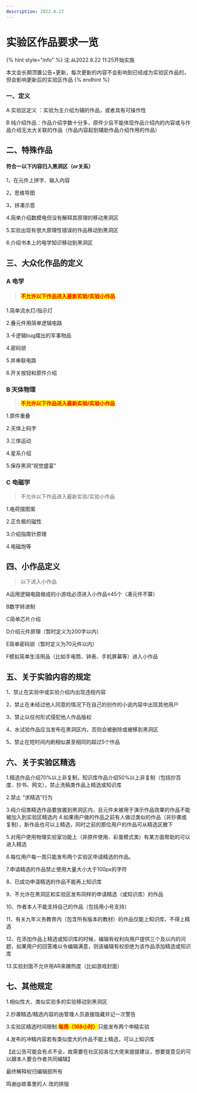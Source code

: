 ```yaml
---
description: 2022.8.22
---
```


# 实验区作品要求一览

{% hint style="info" %}
注:从2022.8.22 11:25开始实施&#x20;

本文会长期顶置公告+更新，每次更新的内容不会影响到已经成为实验区作品的，但会影响更新后的实验区作品&#x20;
{% endhint %}

### 一、定义

A 实验区定义 ：实验为主介绍为辅的作品，或者具有可操作性&#x20;

B 纯介绍作品：作品介绍字数十分多，原件少且不能体现作品介绍内的内容或与作品介绍无太大关联的作品（作品内容起到辅助作品介绍作用的作品）&#x20;

## 二、特殊作品&#x20;

#### 符合一以下内容归入黑洞区（or关系）

1，在元件上拼字、输入内容&#x20;

2，思维导图&#x20;

3，拼凑示意&#x20;

4.简单介绍数模电但没有解释其原理的移动黑洞区

5.实验出现有很大原理性错误的作品移动到黑洞区&#x20;

6.介绍书本上的电学知识移动到黑洞区&#x20;

## 三、大众化作品的定义

### A 电学&#x20;

> #### <mark style="color:red;">不允许以下作品进入最新实验/实验小作品</mark>&#x20;

1.简单流水灯/指示灯&#x20;

2.叠元件用简单逻辑电路&#x20;

3.卡逻辑bug摆出的军事物品&#x20;

4.密码锁&#x20;

5.并串联电路&#x20;

6.开关按钮和原件介绍

### B 天体物理&#x20;

> <mark style="color:red;">**不允许以下作品进入最新实验/实验小作品**</mark>

1.原件重叠&#x20;

2.天体上码字&#x20;

3.三体运动&#x20;

4.星系介绍&#x20;

5.保存黑洞“视觉盛宴”

### C 电磁学&#x20;

> 不允许以下作品进入最新实验/实验小作品

1.电荷摆图案&#x20;

2.正负极的磁性

3.介绍指南针原理&#x20;

4.电磁炮等

## 四、小作品定义&#x20;

> 以下进入小作品

A运用逻辑电路做成的小游戏必须进入小作品≤45个（凑元件不算）&#x20;

B数字转进制

C简单芯片介绍&#x20;

D介绍元件原理（暂时定义为200字以内）&#x20;

E简单密码锁（暂时定义为70元件以内）&#x20;

F模拟简单生活用品（比如手电筒、钟表、手机屏幕等）进入小作品&#x20;

## 五、关于实验内容的规定

1、禁止在实验中或实验介绍内出现违规内容&#x20;

2、禁止在未经过他人同意的情况下在自己的创作的小说内容中出现其他用户

3、禁止以任何形式侵犯他人作品版权&#x20;

4、水试验作品应当发布在黑洞区内，否则会被删除或被移到黑洞区&#x20;

5、禁止在短时间内刷相似甚至相同的超过5个作品

## 六、关于实验区精选

1.精选作品介绍70%以上非复制，知识库作品介绍50%以上非复制（包括抄百度、抄书、网文），禁止洗稿类作品上精选或知识库&#x20;

2.禁止 “求精选”行为&#x20;

3.纯介绍类精选作品要放置到黑洞区内，且元件未被用于演示作品效果的作品不能被加入到实验区精选内 4.如果用户做的作品之前有人做过类似的作品（非抄袭或复制），新作品也可以上精选，同时之前的那位用户的作品可从精选区撤下&#x20;

5.对用户使用物理实验室功能上（非原件使用、彩蛋模式类）有某方面帮助的可以进入精选&#x20;

6.每位用户每一周只能发布两个实验区申请精选的作品。&#x20;

7.申请精选的作品禁止使用大量大小大于100px的字符&#x20;

8、已成功申请精选的作品不能再上知识库&#x20;

9、不允许在黑洞区和实验区发布同样的申请精选（或知识库）的作品

10、作者本人不能支持自己的作品（包括用小号支持）

11、有关九年义务教育内（包含所有版本的教材）的作品仅能上知识库，不得上精选&#x20;

12、在添加作品上精选或知识库的时候，编辑有权利向用户提供三个及以内的问题，如果用户的回答难以令编辑满意，则该编辑有权拒绝为该作品添加精选或知识库&#x20;

13.实验封面不允许用AR来蹭热度（比如游戏封面）

## 七、其他规定&#x20;

1.相似性大、类似实验多的实验移动到黑洞区&#x20;

2.抄袭精选/精选内容的由管理人员直接隐藏并记一次警告&#x20;

3.实验区精选时间限制:<mark style="color:red;">**每周（168小时）**</mark>只能发布两个申精实验&#x20;

4.发布的冲精内容若有类似度大的作品不能上精选，可以上知识库

【此公告可能会有点不全，故需要在社区招各位大佬来提提建议，想要提意见的可以跟本人要合作者共同编辑】

最终解释权归编辑部所有

鸣谢@故事里的人 改的排版
